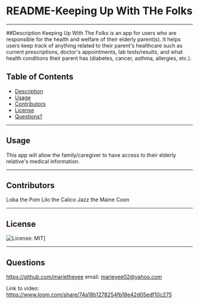 # README-Keeping Up With THe Folks
***
##Description
Keeping Up With The Folks is an app for users who are responsible for the health and welfare of their elderly parent(s). It helps users keep track of anything related to their parent's healthcare such as current prescriptions, doctor's appointments, lab tests/results, and what health conditions their parent has (diabetes, cancer, asthma, allergies, etc.). 
## Table of Contents
 - [Description](#description)
 - [Usage](#usage)
 - [Contributors](#contributors)
 - [License](#license)
 - [Questions?](#questions)
 ***
## Usage
This app will allow the family/caregiver to have access to their elderly relative's medical information.
***
## Contributors
Loba the Pom
Lilo the Calico
Jazz the Maine Coon
***
## License
![License: MIT](https://img.shields.io/badge/License-MIT-yellow.svg)]
***
## Questions
https://github.com/marietheyee
email: marieyee02@yahoo.com

  
Link to video: https://www.loom.com/share/74a18b1278254fb18e42d05edf10c275

